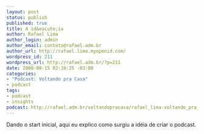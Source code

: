```yaml
--- 
layout: post
status: publish
published: true
title: A id&eacute;ia
author: Rafael Lima
author_login: admin
author_email: contato@rafael.adm.br
author_url: http://rafael.lima.myopenid.com/
wordpress_id: 211
wordpress_url: http://rafael.adm.br/?p=211
date: 2008-08-15 02:10:25 -03:00
categories: 
- "Podcast: Voltando pra Casa"
- podcast
tags: 
- podcast
- insights
podcast: http://rafael.adm.br/voltandopracasa/rafael_lima-voltando_pra_casa-0001.mp3
---
```

Dando o start inicial, aqui eu explico como surgiu a id&eacute;ia de criar o podcast.

